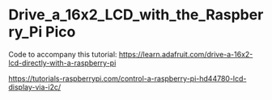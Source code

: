 # Drive_a_16x2_LCD_with_the_Raspberry_Pi Pico

Code to accompany this tutorial:
https://learn.adafruit.com/drive-a-16x2-lcd-directly-with-a-raspberry-pi


https://tutorials-raspberrypi.com/control-a-raspberry-pi-hd44780-lcd-display-via-i2c/
